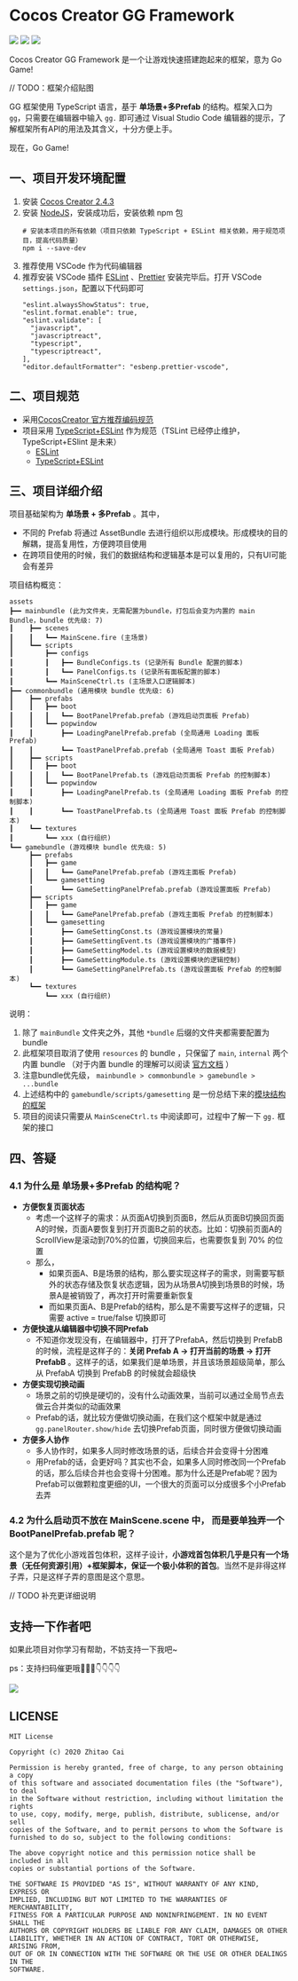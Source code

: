 # Cocos Creator GG Framework

[![](https://img.shields.io/badge/Release-0.1.0-orange.svg)](CHANGELOG.md)
[![](https://img.shields.io/badge/LICENSE-MIT-green.svg)](LICENSE)
[![](https://img.shields.io/badge/Support-Cocos%20Creator%202.4.3-green.svg)](http://www.cocos.com/creator)

Cocos Creator GG Framework 是一个让游戏快速搭建跑起来的框架，意为 Go Game! 

// TODO：框架介绍贴图

GG 框架使用 TypeScript 语言，基于 **单场景+多Prefab** 的结构。框架入口为 `gg`，只需要在编辑器中输入 `gg.` 即可通过 Visual Studio Code 编辑器的提示，了解框架所有API的用法及其含义，十分方便上手。

现在，Go Game!

## 一、项目开发环境配置

1. 安装 [Cocos Creator 2.4.3](https://www.cocos.com/)
2. 安装 [NodeJS](https://nodejs.org/en/)，安装成功后，安装依赖 npm 包
   ```
   # 安装本项目的所有依赖（项目只依赖 TypeScript + ESLint 相关依赖，用于规范项目，提高代码质量）
   npm i --save-dev
   ```     
3. 推荐使用 VSCode 作为代码编辑器
4. 推荐安装 VSCode 插件 [ESLint](https://marketplace.visualstudio.com/items?itemName=dbaeumer.vscode-eslint) 、[Prettier](https://marketplace.visualstudio.com/items?itemName=esbenp.prettier-vscode) 安装完毕后。打开 VSCode `settings.json`，配置以下代码即可
    ```
    "eslint.alwaysShowStatus": true,
    "eslint.format.enable": true,
    "eslint.validate": [
      "javascript",
      "javascriptreact",
      "typescript",
      "typescriptreact",
    ],
    "editor.defaultFormatter": "esbenp.prettier-vscode",
    ```
      

## 二、项目规范

- 采用[CocosCreator 官方推荐编码规范](http://docs.cocos.com/creator/manual/zh/scripting/reference/coding-standards.html?h=%E8%A7%84%E8%8C%83)
- 项目采用 [TypeScript+ESLint](https://github.com/typescript-eslint/typescript-eslint/blob/master/docs/getting-started/linting/README.md) 作为规范（TSLint 已经停止维护，TypeScript+ESlint 是未来）
  - [ESLint](https://eslint.org/docs/user-guide/configuring)
  - [TypeScript+ESLint](https://github.com/typescript-eslint/typescript-eslint)

## 三、项目详细介绍

项目基础架构为 **单场景 + 多Prefab** 。其中，

* 不同的 Prefab 将通过 AssetBundle 去进行组织以形成模块。形成模块的目的解耦，提高复用性，方便跨项目使用
* 在跨项目使用的时候，我们的数据结构和逻辑基本是可以复用的，只有UI可能会有差异

项目结构概览：

```
assets
┣━━ mainbundle (此为文件夹，无需配置为bundle，打包后会变为内置的 main Bundle，bundle 优先级: 7)
┃    ┣━━ scenes
┃    ┃   ┗━━ MainScene.fire (主场景)
┃    ┗━━ scripts
┃        ┣━━ configs
┃        ┃   ┣━━ BundleConfigs.ts (记录所有 Bundle 配置的脚本)
┃        ┃   ┗━━ PanelConfigs.ts (记录所有面板配置的脚本)
┃        ┗━━ MainSceneCtrl.ts (主场景入口逻辑脚本)
┣━━ commonbundle (通用模块 bundle 优先级: 6)
┃    ┣━━ prefabs
┃    ┃   ┣━━ boot
┃    ┃   ┃   ┗━━ BootPanelPrefab.prefab (游戏启动页面板 Prefab)
┃    ┃   ┗━━ popwindow
┃    ┃       ┣━━ LoadingPanelPrefab.prefab (全局通用 Loading 面板 Prefab)
┃    ┃       ┗━━ ToastPanelPrefab.prefab (全局通用 Toast 面板 Prefab)
┃    ┣━━ scripts
┃    ┃   ┣━━ boot
┃    ┃   ┃   ┗━━ BootPanelPrefab.ts (游戏启动页面板 Prefab 的控制脚本)
┃    ┃   ┗━━ popwindow
┃    ┃       ┣━━ LoadingPanelPrefab.ts (全局通用 Loading 面板 Prefab 的控制脚本)
┃    ┃       ┗━━ ToastPanelPrefab.ts (全局通用 Toast 面板 Prefab 的控制脚本)
┃    ┗━━ textures
┃        ┗━━ xxx (自行组织)
┗━━ gamebundle (游戏模块 bundle 优先级: 5)
     ┣━━ prefabs
     ┃   ┣━━ game
     ┃   ┃   ┗━━ GamePanelPrefab.prefab (游戏主面板 Prefab)
     ┃   ┗━━ gamesetting
     ┃       ┗━━ GameSettingPanelPrefab.prefab (游戏设置面板 Prefab)
     ┣━━ scripts
     ┃   ┣━━ game
     ┃   ┃   ┗━━ GamePanelPrefab.prefab (游戏主面板 Prefab 的控制脚本)
     ┃   ┗━━ gamesetting
     ┃       ┣━━ GameSettingConst.ts (游戏设置模块的常量)
     ┃       ┣━━ GameSettingEvent.ts (游戏设置模块的广播事件)
     ┃       ┣━━ GameSettingModel.ts (游戏设置模块的数据模型)
     ┃       ┣━━ GameSettingModule.ts (游戏设置模块的逻辑控制)
     ┃       ┗━━ GameSettingPanelPrefab.ts (游戏设置面板 Prefab 的控制脚本)
     ┗━━ textures
         ┗━━ xxx (自行组织)
```

说明：

1. 除了 `mainBundle` 文件夹之外，其他 `*bundle` 后缀的文件夹都需要配置为 bundle
2. 此框架项目取消了使用 `resources` 的 bundle ，只保留了 `main`, `internal` 两个内置 bundle （对于内置 bundle 的理解可以阅读 [官方文档](http://docs.cocos.com/creator/manual/zh/asset-manager/bundle.html) ）
3. 注意bundle优先级， `mainbundle > commonbundle > gamebundle > ...bundle`
4. 上述结构中的 `gamebundle/scripts/gamesetting` 是一份总结下来的[模块结构的框架](模块结构说明.md)
5. 项目的阅读只需要从 `MainSceneCtrl.ts` 中阅读即可，过程中了解一下 `gg.` 框架的接口

## 四、答疑

### 4.1 为什么是 **单场景+多Prefab** 的结构呢？

* **方便恢复页面状态**
  * 考虑一个这样子的需求：从页面A切换到页面B，然后从页面B切换回页面A的时候，页面A要恢复到打开页面B之前的状态。比如：切换前页面A的ScrollView是滚动到70%的位置，切换回来后，也需要恢复到 70% 的位置
  * 那么，
    * 如果页面A、B是场景的结构，那么要实现这样子的需求，则需要写额外的状态存储及恢复状态逻辑，因为从场景A切换到场景B的时候，场景A是被销毁了，再次打开时需要重新恢复
    * 而如果页面A、B是Prefab的结构，那么是不需要写这样子的逻辑，只需要 active = true/false 切换即可
* **方便快速从编辑器中切换不同Prefab**
  * 不知道你发现没有，在编辑器中，打开了PrefabA，然后切换到 PrefabB 的时候，流程是这样子的：**关闭 Prefab A -> 打开当前的场景 -> 打开 PrefabB** 。这样子的话，如果我们是单场景，并且该场景超级简单，那么从 PrefabA 切换到 PrefabB 的时候就会超级快
* **方便实现切换动画**
  * 场景之前的切换是硬切的，没有什么动画效果，当前可以通过全局节点去做云合并类似的动画效果
  * Prefab的话，就比较方便做切换动画，在我们这个框架中就是通过 ``gg.panelRouter.show/hide`` 去切换Prefab页面，同时很方便做切换动画
* **方便多人协作**
  * 多人协作时，如果多人同时修改场景的话，后续合并会变得十分困难
  * 用Prefab的话，会更好吗？其实也不会，如果多人同时修改同一个Prefab的话，那么后续合并也会变得十分困难。那为什么还是Prefab呢？因为Prefab可以做颗粒度更细的UI，一个很大的页面可以分成很多个小Prefab去弄

### 4.2 为什么启动页不放在 MainScene.scene 中， 而是要单独弄一个 BootPanelPrefab.prefab 呢？

这个是为了优化小游戏首包体积，这样子设计，**小游戏首包体积几乎是只有一个场景（无任何资源引用）+框架脚本，保证一个极小体积的首包**。当然不是非得这样子弄，只是这样子弄的意图是这个意思。

// TODO 补充更详细说明

## 支持一下作者吧

如果此项目对你学习有帮助，不妨支持一下我吧~

ps：支持扫码催更哦🤣🤣🤣👇👇👇👇

![](static/Pay.png)

## LICENSE

    MIT License

    Copyright (c) 2020 Zhitao Cai

    Permission is hereby granted, free of charge, to any person obtaining a copy
    of this software and associated documentation files (the "Software"), to deal
    in the Software without restriction, including without limitation the rights
    to use, copy, modify, merge, publish, distribute, sublicense, and/or sell
    copies of the Software, and to permit persons to whom the Software is
    furnished to do so, subject to the following conditions:

    The above copyright notice and this permission notice shall be included in all
    copies or substantial portions of the Software.

    THE SOFTWARE IS PROVIDED "AS IS", WITHOUT WARRANTY OF ANY KIND, EXPRESS OR
    IMPLIED, INCLUDING BUT NOT LIMITED TO THE WARRANTIES OF MERCHANTABILITY,
    FITNESS FOR A PARTICULAR PURPOSE AND NONINFRINGEMENT. IN NO EVENT SHALL THE
    AUTHORS OR COPYRIGHT HOLDERS BE LIABLE FOR ANY CLAIM, DAMAGES OR OTHER
    LIABILITY, WHETHER IN AN ACTION OF CONTRACT, TORT OR OTHERWISE, ARISING FROM,
    OUT OF OR IN CONNECTION WITH THE SOFTWARE OR THE USE OR OTHER DEALINGS IN THE
    SOFTWARE.



